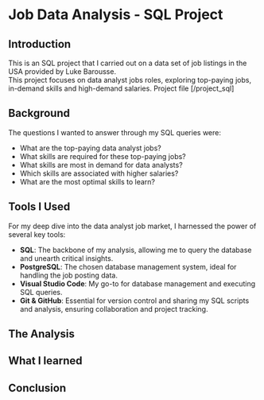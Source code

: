 # Job Data Analysis - SQL Project
## Introduction
This is an SQL project that I carried out on a data set of job listings in the USA provided by Luke Barousse.</br>
This project focuses on data analyst jobs roles, exploring top-paying jobs, in-demand skills and high-demand salaries. 
Project file [/project_sql]
## Background
The questions I wanted to answer through my SQL queries were:</br>

- What are the top-paying data analyst jobs?
- What skills are required for these top-paying jobs?
- What skills are most in demand for data analysts?
- Which skills are associated with higher salaries?
- What are the most optimal skills to learn?
## Tools I Used
For my deep dive into the data analyst job market, I harnessed the power of several key tools: </br>

- **SQL**: The backbone of my analysis, allowing me to query the database and unearth critical insights.
- **PostgreSQL**: The chosen database management system, ideal for handling the job posting data.
- **Visual Studio Code**: My go-to for database management and executing SQL queries.
- **Git & GitHub**: Essential for version control and sharing my SQL scripts and analysis, ensuring collaboration and project tracking.
## The Analysis
## What I learned
## Conclusion
